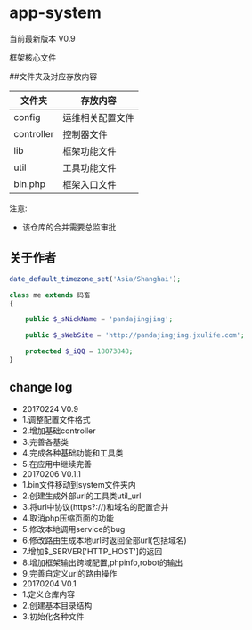 # app-system

当前最新版本 V0.9

框架核心文件

##文件夹及对应存放内容

文件夹|存放内容
----|----
config|运维相关配置文件
controller|控制器文件
lib|框架功能文件
util|工具功能文件
bin.php|框架入口文件

注意:
- 该仓库的合并需要总监审批

## 关于作者

```php
date_default_timezone_set('Asia/Shanghai');

class me extends 码畜
{

    public $_sNickName = 'pandajingjing';

    public $_sWebSite = 'http://pandajingjing.jxulife.com';

    protected $_iQQ = 18073848;
}
```

## change log
- 20170224 V0.9
 - 1.调整配置文件格式
 - 2.增加基础controller
 - 3.完善各基类
 - 4.完成各种基础功能和工具类
 - 5.在应用中继续完善
- 20170206 V0.1.1
 - 1.bin文件移动到system文件夹内
 - 2.创建生成外部url的工具类util_url
 - 3.将url中协议(https?://)和域名的配置合并
 - 4.取消php压缩页面的功能
 - 5.修改本地调用service的bug
 - 6.修改路由生成本地url时返回全部url(包括域名)
 - 7.增加$_SERVER['HTTP_HOST']的返回
 - 8.增加框架输出跨域配置,phpinfo,robot的输出
 - 9.完善自定义url的路由操作
- 20170204 V0.1
 - 1.定义仓库内容
 - 2.创建基本目录结构
 - 3.初始化各种文件